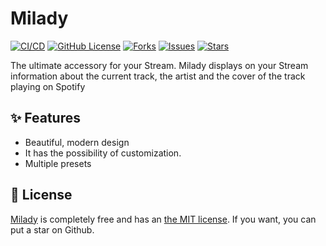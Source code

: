 # Milady

[![CI/CD](https://github.com/haxgun/Milady/actions/workflows/master.yml/badge.svg)](https://github.com/haxgun/Milady/actions/workflows/master.yml)
[![GitHub License](https://img.shields.io/github/license/haxgun/Milady)](https://github.com/haxgun/Milady/blob/main/LICENSE)
[![Forks](https://img.shields.io/github/forks/sndrjhlncgr/VALORANT-Stream-Overlay)](https://github.com/haxgun/Milady/networks)
[![Issues](https://img.shields.io/github/issues/haxgun/Milady)](https://github.com/haxgun/Milady/issues)
[![Stars](https://img.shields.io/github/stars/haxgun/Milady)](https://github.com/haxgun/Milady/stargazers)

The ultimate accessory for your Stream.
Milady displays on your Stream information about the current track, the artist and the cover of the track playing on Spotify

## ✨ Features

- Beautiful, modern design
- It has the possibility of customization.
- Multiple presets

## 📄 License

[Milady](https://github.com/haxgun/Milady) is completely free and has an [the MIT license](https://github.com/haxgun/Milady/blob/main/LICENSE). If you want, you can put a star on Github.